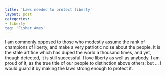 ```yaml
---
title: 'Laws needed to protect liberty'
layout: post
categories:
- liberty
tag: 'Fisher Ames'
---
```


I am commonly opposed to those who modestly assume the rank of champions of liberty, and make a very patriotic noise about the people. It is the stale artifice which has duped the world a thousand times, and yet, though detected, it is still successful. I love liberty as well as anybody. I am proud of it, as the true title of our people to distinction above others; but ... I would guard it by making the laws strong enough to protect it.